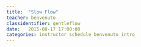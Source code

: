 ```yaml
---
title:  "Slow Flow"
teacher: benvenuto
classidentifier: gentleflow
date:   2015-08-17 17:00:00
categories: instructor schedule benvenuto intro
---
```


